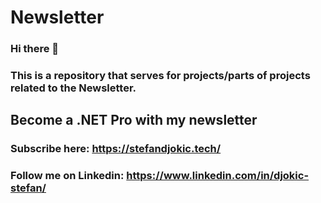 # Newsletter

### Hi there 👋 
### This is a repository that serves for projects/parts of projects related to the Newsletter.

## Become a .NET Pro with my newsletter
### Subscribe here: https://stefandjokic.tech/
### Follow me on Linkedin: https://www.linkedin.com/in/djokic-stefan/
